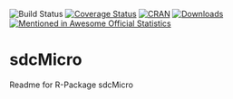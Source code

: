 ![Build Status](https://travis-ci.org/sdcTools/sdcMicro.svg?branch=master)
[![Coverage Status](https://coveralls.io/repos/github/sdcTools/sdcMicro/badge.svg?branch=master)](https://coveralls.io/github/sdcTools/sdcMicro?branch=master)
[![CRAN](http://www.r-pkg.org/badges/version/sdcMicro)](https://CRAN.R-project.org/package=sdcMicro)
[![Downloads](http://cranlogs.r-pkg.org/badges/sdcMicro)](https://CRAN.R-project.org/package=sdcMicro)
[![Mentioned in Awesome Official Statistics ](https://awesome.re/mentioned-badge.svg)](http://www.awesomeofficialstatistics.org)

sdcMicro
========

Readme for R-Package sdcMicro

